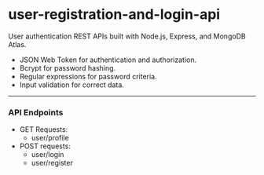 # user-registration-and-login-api

User authentication REST APIs built with Node.js, Express, and MongoDB Atlas.

-   JSON Web Token for authentication and authorization.
-   Bcrypt for password hashing.
-   Regular expressions for password criteria.
-   Input validation for correct data.

---

### API Endpoints

-   GET Requests:
    -   user/profile
-   POST requests:
    -   user/login
    -   user/register
